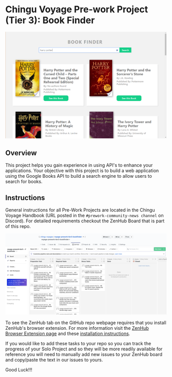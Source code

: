 # Chingu Voyage Pre-work Project (Tier 3): Book Finder

![Tier3 Book Finder](./assets/book-finder-results.png)

## Overview

This project helps you gain experience in using API's to enhance your applications.
Your objective with this project is to build a web application using the
Google Books API to build a search engine to allow users to search for books.

## Instructions

General instructions for all Pre-Work Projects are located in the Chingu Voyage Handbook (URL posted in the
`#prework-community-news channel` on Discord). For detailed requirements checkout the ZenHub Board that is part of this repo.

![ZenHub Screenshot](./assets/ZenHub_screenshot.png)

To see the ZenHub tab on the GitHub repo webpage requires that you install ZenHub's browser extension. For more
information visit the [ZenHub Browser Extension page](https://www.zenhub.com/extension) and these
[installation instructions](https://t.ly/3v8w).

If you would like to add these tasks to your repo so you can track the progress of your Solo Project and so they will be
more readily available for reference you will need to manually add new issues to your ZenHub board and copy/paste the text
in our issues to yours.

Good Luck!!!
